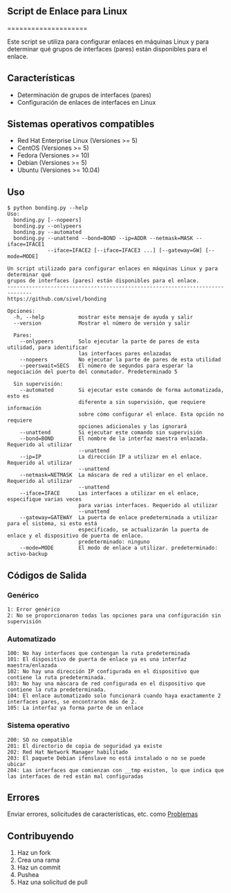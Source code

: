 ## Script de Enlace para Linux
====================

Este script se utiliza para configurar enlaces en máquinas Linux y para determinar qué grupos de interfaces (pares) están disponibles para el enlace.

**Características**
--------

* Determinación de grupos de interfaces (pares)
* Configuración de enlaces de interfaces en Linux

**Sistemas operativos compatibles**
---------------------------

* Red Hat Enterprise Linux (Versiones >= 5)
* CentOS (Versiones >= 5)
* Fedora (Versiones >= 10)
* Debian (Versiones >= 5)
* Ubuntu (Versiones >= 10.04)

**Uso**
-----

    $ python bonding.py --help
    Uso:
      bonding.py [--nopeers]
      bonding.py --onlypeers
      bonding.py --automated
      bonding.py --unattend --bond=BOND --ip=ADDR --netmask=MASK --iface=IFACE1 
                 --iface=IFACE2 [--iface=IFACE3 ...] [--gateway=GW] [--mode=MODE]

    Un script utilizado para configurar enlaces en máquinas Linux y para determinar qué
    grupos de interfaces (pares) están disponibles para el enlace.
    ------------------------------------------------------------------------------
    https://github.com/sivel/bonding

    Opciones:
      -h, --help           mostrar este mensaje de ayuda y salir
      --version            Mostrar el número de versión y salir

      Pares:
        --onlypeers        Solo ejecutar la parte de pares de esta utilidad, para identificar
                           las interfaces pares enlazadas
        --nopeers          No ejecutar la parte de pares de esta utilidad
        --peerswait=SECS   El número de segundos para esperar la negociación del puerto del conmutador. Predeterminado 5

      Sin supervisión:
        --automated        Si ejecutar este comando de forma automatizada, esto es
                           diferente a sin supervisión, que requiere información
                           sobre cómo configurar el enlace. Esta opción no requiere
                           opciones adicionales y las ignorará
        --unattend         Si ejecutar este comando sin supervisión
        --bond=BOND        El nombre de la interfaz maestra enlazada. Requerido al utilizar
                           --unattend
        --ip=IP            La dirección IP a utilizar en el enlace. Requerido al utilizar
                           --unattend
        --netmask=NETMASK  La máscara de red a utilizar en el enlace. Requerido al utilizar
                           --unattend
        --iface=IFACE      Las interfaces a utilizar en el enlace, especifique varias veces
                           para varias interfaces. Requerido al utilizar
                           --unattend
        --gateway=GATEWAY  La puerta de enlace predeterminada a utilizar para el sistema, si esto está
                           especificado, se actualizarán la puerta de enlace y el dispositivo de puerta de enlace.
                           predeterminado: ninguno
        --mode=MODE        El modo de enlace a utilizar. predeterminado: activo-backup

**Códigos de Salida**
----------

### Genérico

    1: Error genérico
    2: No se proporcionaron todas las opciones para una configuración sin supervisión

### Automatizado

    100: No hay interfaces que contengan la ruta predeterminada
    101: El dispositivo de puerta de enlace ya es una interfaz maestra/enlazada
    102: No hay una dirección IP configurada en el dispositivo que contiene la ruta predeterminada.
    103: No hay una máscara de red configurada en el dispositivo que contiene la ruta predeterminada.
    104: El enlace automatizado solo funcionará cuando haya exactamente 2 interfaces pares, se encontraron más de 2.
    105: La interfaz ya forma parte de un enlace

### Sistema operativo

    200: SO no compatible
    201: El directorio de copia de seguridad ya existe
    202: Red Hat Network Manager habilitado
    203: El paquete Debian ifenslave no está instalado o no se puede ubicar
    204: Las interfaces que comienzan con __tmp existen, lo que indica que las interfaces de red están mal configuradas

**Errores**
----

Enviar errores, solicitudes de características, etc. como [Problemas][1]

**Contribuyendo**
------------

1. Haz un fork
2. Crea una rama
3. Haz un commit
4. Pushea
5. Haz una solicitud de pull

[1]: https://github.com/sivel/bonding/issues


